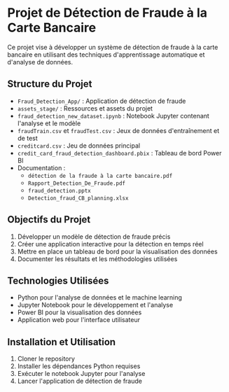 # Projet de Détection de Fraude à la Carte Bancaire

Ce projet vise à développer un système de détection de fraude à la carte bancaire en utilisant des techniques d'apprentissage automatique et d'analyse de données.

## Structure du Projet

- `Fraud_Detection_App/` : Application de détection de fraude
- `assets_stage/` : Ressources et assets du projet
- `fraud_detection_new_dataset.ipynb` : Notebook Jupyter contenant l'analyse et le modèle
- `fraudTrain.csv` et `fraudTest.csv` : Jeux de données d'entraînement et de test
- `creditcard.csv` : Jeu de données principal
- `credit_card_fraud_detection_dashboard.pbix` : Tableau de bord Power BI
- Documentation :
  - `détection de la fraude à la carte bancaire.pdf`
  - `Rapport_Detection_De_Fraude.pdf`
  - `fraud_detection.pptx`
  - `Detection_fraud_CB_planning.xlsx`

## Objectifs du Projet

1. Développer un modèle de détection de fraude précis
2. Créer une application interactive pour la détection en temps réel
3. Mettre en place un tableau de bord pour la visualisation des données
4. Documenter les résultats et les méthodologies utilisées

## Technologies Utilisées

- Python pour l'analyse de données et le machine learning
- Jupyter Notebook pour le développement et l'analyse
- Power BI pour la visualisation des données
- Application web pour l'interface utilisateur

## Installation et Utilisation

1. Cloner le repository
2. Installer les dépendances Python requises
3. Exécuter le notebook Jupyter pour l'analyse
4. Lancer l'application de détection de fraude



